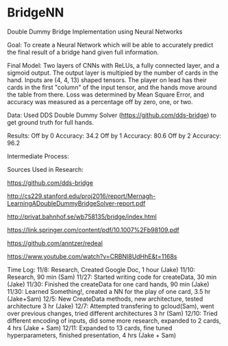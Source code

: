 # BridgeNN
Double Dummy Bridge Implementation using Neural Networks

Goal: 
To create a Neural Network which will be able to accurately predict the final result of a bridge hand given full information.

Final Model: 
Two layers of CNNs with ReLUs, a fully connected layer, and a sigmoid output. The output layer is multipied by the number of cards in the hand.
Inputs are (4, 4, 13) shaped tensors. The player on lead has their cards in the first "column" of the input tensor, and the hands move around the table from there.
Loss was determined by Mean Square Error, and accuracy was measured as a percentage off by zero, one, or two.

Data:
Used DDS Double Dummy Solver (https://github.com/dds-bridge) to get ground truth for full hands.

Results:
Off by 0 Accuracy: 34.2
Off by 1 Accuracy: 80.6
Off by 2 Accuracy: 96.2

Intermediate Process:


Sources Used in Research: 

https://github.com/dds-bridge

http://cs229.stanford.edu/proj2016/report/Mernagh-LearningADoubleDummyBridgeSolver-report.pdf

http://privat.bahnhof.se/wb758135/bridge/index.html

https://link.springer.com/content/pdf/10.1007%2Fb98109.pdf

https://github.com/anntzer/redeal

https://www.youtube.com/watch?v=CRBNI8UdHhE&t=1168s


Time Log:
11/8: Research, Created Google Doc, 1 hour (Jake)
11/10: Research, 90 min (Sam)
11/27: Started writing code for createData, 30 min (Jake)
11/30: Finished the createData for one card hands, 90 min (Jake)
11/30: Learned Something!, created a NN for the play of one card, 3.5 hr (Jake+Sam)
12/5: New CreateData methods, new architecture, tested architecture 3 hr (Jake)
12/7: Attempted transfering to gcloud(Sam), went over previous changes, tried different architectures 3 hr (Sam)
12/10: Tried different encoding of inputs, did some more research, expanded to 2 cards, 4 hrs (Jake + Sam)
12/11: Expanded to 13 cards, fine tuned hyperparameters, finished presentation, 4 hrs (Jake + Sam)

